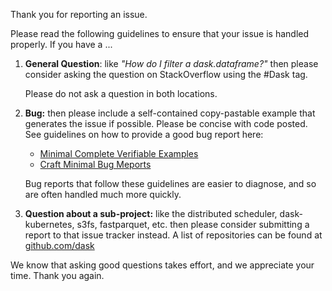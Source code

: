Thank you for reporting an issue.

Please read the following guidelines to ensure that your issue is handled
properly.  If you have a ...

1.  **General Question**: like *"How do I filter a dask.dataframe?"* then
    please consider asking the question on StackOverflow using the #Dask tag.

    Please do not ask a question in both locations.

2.  **Bug:** then please include a self-contained copy-pastable
    example that generates the issue if possible.  Please be concise with code
    posted.  See guidelines on how to provide a good bug report here:

    -  [Minimal Complete Verifiable Examples](https://stackoverflow.com/help/mcve)
    -  [Craft Minimal Bug Meports](http://matthewrocklin.com/blog/work/2018/02/28/minimal-bug-reports)

    Bug reports that follow these guidelines are easier to diagnose,
    and so are often handled much more quickly.

4.  **Question about a sub-project:** like the distributed scheduler,
    dask-kubernetes, s3fs, fastparquet, etc.  then please consider submitting a
    report to that issue tracker instead.  A list of repositories can be
    found at [github.com/dask](https://github.com/dask)

We know that asking good questions takes effort, and we appreciate your time.
Thank you again.
